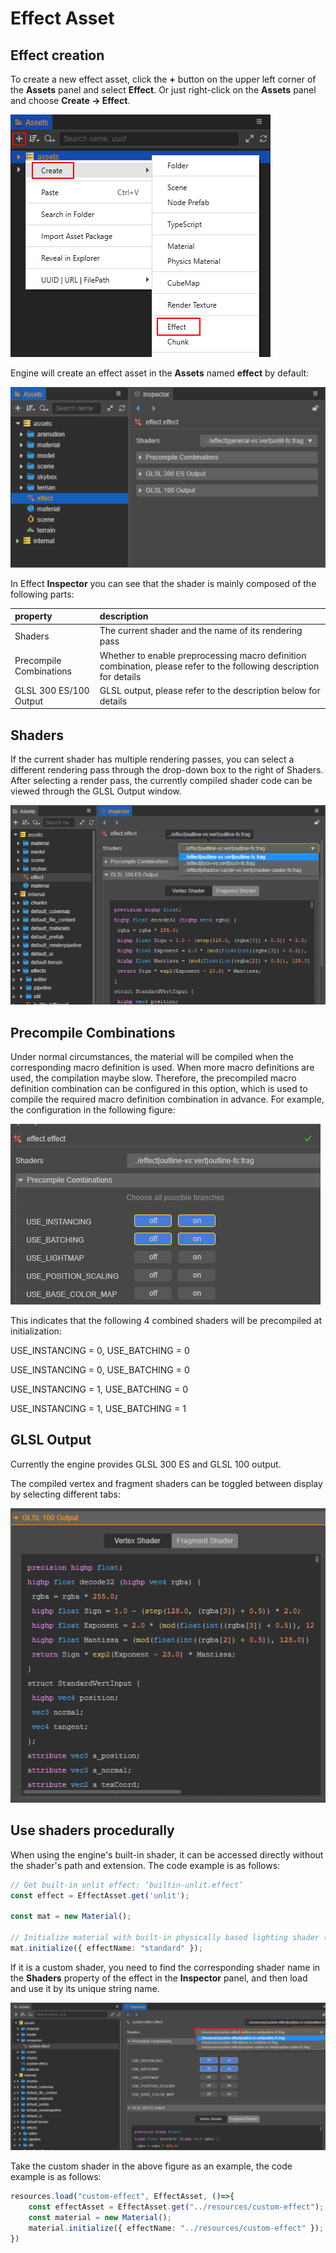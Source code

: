 # Effect Asset

## Effect creation

To create a new effect asset, click the **+** button on the upper left corner of the **Assets** panel and select **Effect**. Or just right-click on the **Assets** panel and choose **Create -> Effect**.

![1](img/create-effect.png)

Engine will create an effect asset in the **Assets** named **effect** by default:

![image](img/new-effect.png)

In Effect **Inspector** you can see that the shader is mainly composed of the following parts:

| property | description|
| :-- | :-- |
| Shaders | The current shader and the name of its rendering pass |
| Precompile Combinations | Whether to enable preprocessing macro definition combination, please refer to the following description for details |
| GLSL 300 ES/100 Output | GLSL output, please refer to the description below for details |

## Shaders

If the current shader has multiple rendering passes, you can select a different rendering pass through the drop-down box to the right of Shaders. After selecting a render pass, the currently compiled shader code can be viewed through the GLSL Output window.

![effect pass](img/effect-pass.png)

## Precompile Combinations

Under normal circumstances, the material will be compiled when the corresponding macro definition is used. When more macro definitions are used, the compilation maybe slow. Therefore, the precompiled macro definition combination can be configured in this option, which is used to compile the required macro definition combination in advance. For example, the configuration in the following figure:

![image](./img/precompile.png)

This indicates that the following 4 combined shaders will be precompiled at initialization:

USE_INSTANCING = 0, USE_BATCHING = 0

USE_INSTANCING = 0, USE_BATCHING = 0

USE_INSTANCING = 1, USE_BATCHING = 0

USE_INSTANCING = 1, USE_BATCHING = 1

## GLSL Output

Currently the engine provides GLSL 300 ES and GLSL 100 output.

The compiled vertex and fragment shaders can be toggled between display by selecting different tabs:

![vs-fs-switc](img/change-vs-fs.png)

## Use shaders procedurally

When using the engine's built-in shader, it can be accessed directly without the shader's path and extension. The code example is as follows:

```ts
// Get built-in unlit effect: ‘builtin-unlit.effect’
const effect = EffectAsset.get('unlit');

const mat = new Material();

// Initialize material with built-in physically based lighting shader (PBR) 'builtin-standard.effect'
mat.initialize({ effectName: "standard" });
```

If it is a custom shader, you need to find the corresponding shader name in the **Shaders** property of the effect in the **Inspector** panel, and then load and use it by its unique string name.

![img](img/load-custom-effect.png)

Take the custom shader in the above figure as an example, the code example is as follows:

```ts
resources.load("custom-effect", EffectAsset, ()=>{
    const effectAsset = EffectAsset.get("../resources/custom-effect");
    const material = new Material();
    material.initialize({ effectName: "../resources/custom-effect" });
})        
```
